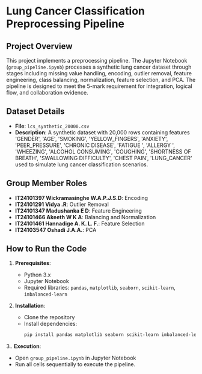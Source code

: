 # Lung Cancer Classification Preprocessing Pipeline

## Project Overview
This project implements a preprocessing pipeline. The Jupyter Notebook (`group_pipeline.ipynb`) processes a synthetic lung cancer dataset through stages including missing value handling, encoding, outlier removal, feature engineering, class balancing, normalization, feature selection, and PCA. The pipeline is designed to meet the 5-mark requirement for integration, logical flow, and collaboration evidence.

## Dataset Details
- **File**: `lcs_synthetic_20000.csv`
- **Description**: A synthetic dataset with 20,000 rows containing features 'GENDER', 'AGE', 'SMOKING', 'YELLOW_FINGERS', 'ANXIETY', 'PEER_PRESSURE', 'CHRONIC DISEASE', 'FATIGUE ', 'ALLERGY ', 'WHEEZING', 'ALCOHOL CONSUMING', 'COUGHING', 'SHORTNESS OF BREATH', 'SWALLOWING DIFFICULTY', 'CHEST PAIN', 'LUNG_CANCER' used to simulate lung cancer classification scenarios.

## Group Member Roles
- **IT24101397 Wickramasinghe W.A.P.J.S.D**: Encoding
- **IT24101291 Vidya .R**: Outlier Removal
- **IT24101347 Madushanka E D**: Feature Engineering
- **IT24101466 Akeeth W K A**: Balancing and Normalization
- **IT24101461 Hannadige A. K. L. F.**: Feature Selection
- **IT24103547 Oshadi J.A.A.**: PCA

## How to Run the Code
1. **Prerequisites**:
   - Python 3.x
   - Jupyter Notebook
   - Required libraries: `pandas`, `matplotlib`, `seaborn`, `scikit-learn`, `imbalanced-learn`

2. **Installation**:
   - Clone the repository 
   - Install dependencies:
     ```bash
     pip install pandas matplotlib seaborn scikit-learn imbalanced-learn
3.. **Execution**:
   - Open `group_pipeline.ipynb` in Jupyter Notebook
   - Run all cells sequentially to execute the pipeline.
 
